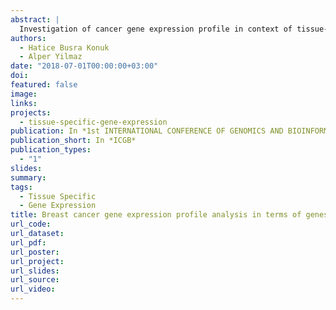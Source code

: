 ```yaml
---
abstract: |
  Investigation of cancer gene expression profile in context of tissue-specific genes hasn’t been studied in detail. In this study, we aim to understand genetic alteration of tumors in context of tissue-specific genes. Specific genes for various healthy tissues were determined using extended tau which is a robust and rigorous method generated in our previous study. Tissue-specific genes were joined with breast cancer expression data. Utilizing a statistical approach, we identified genes which are specific to a tissue other than breast but having high expression in cancerous breast, not in normal breast. We pinpointed 34 genes specifically expressed in breast cancer, although they are specific to ovary, placenta or testis. This unsuspected phenomenon was also observed in different cancers. Some of cancer-testis genes, MAGE, TEX and PAGE family members, have been confirmed by our study and we observed additional cancer-testis genes such as CT83, SPANX family members. Several placenta and testis- specific genes are highly expressed in only breast cancer, while some of them are also expressed in lung and liver cancer. Consequently, detected genes have potential to be adopted as early diagnostic markers and immunogenic therapeutics. Germline and placental genes should be studied in detail to reveal cancer cells behaviors.
authors:
  - Hatice Busra Konuk
  - Alper Yilmaz
date: "2018-07-01T00:00:00+03:00"
doi: 
featured: false
image:
links:
projects:
  - tissue-specific-gene-expression
publication: In *1st INTERNATIONAL CONFERENCE OF GENOMICS AND BIOINFORMATICs*
publication_short: In *ICGB*
publication_types:
  - "1"
slides:
summary: 
tags: 
  - Tissue Specific
  - Gene Expression
title: Breast cancer gene expression profile analysis in terms of genes specific to non-breast tissues
url_code: 
url_dataset: 
url_pdf: 
url_poster: 
url_project: 
url_slides: 
url_source: 
url_video: 
---
```

